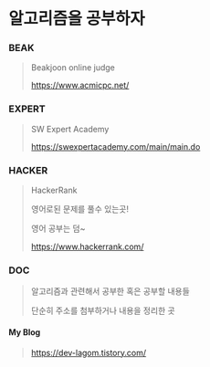 # 알고리즘을 공부하자

 
### BEAK

> Beakjoon online judge
>
> <https://www.acmicpc.net/>


### EXPERT

> SW Expert Academy
>
> <https://swexpertacademy.com/main/main.do>


### HACKER

> HackerRank 
>
> 영어로된 문제를 풀수 있는곳!
>
> 영어 공부는 덤~
>
> <https://www.hackerrank.com/>


### DOC

> 알고리즘과 관련해서 공부한 혹은 공부할 내용들
>
> 단순히 주소를 첨부하거나 내용을 정리한 곳


#### My Blog

> <https://dev-lagom.tistory.com/>
